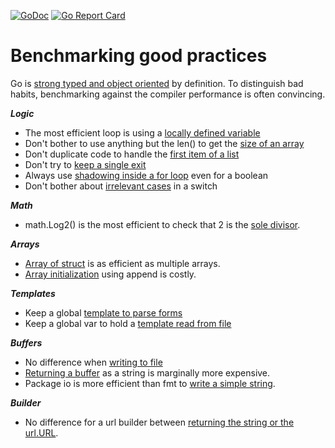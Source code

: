 [![GoDoc](https://godoc.org/github.com/iWdGo/GoCompilerEfficiency?status.svg)](https://godoc.org/github.com/iWdGo/GoCompilerEfficiency)
[![Go Report Card](https://goreportcard.com/badge/github.com/iwdgo/GoCompilerEfficiency)](https://goreportcard.com/report/github.com/iwdgo/GoCompilerEfficiency)

# Benchmarking good practices

Go is [strong typed and object oriented](./src/forloops/README.md) by definition.
To distinguish bad habits, benchmarking against the compiler performance is often convincing.

***Logic***
- The most efficient loop is using a [locally defined variable](./src/forloops/README.md)
- Don't bother to use anything but the len() to get the [size of an array](./src/lenarray/README.md)
- Don't duplicate code to handle the [first item of a list](./src/firstitem/README.md)
- Don't try to [keep a single exit](./src/singleexit/README.md)
- Always use [shadowing inside a for loop](./src/isvalid/README.md) even for a boolean
- Don't bother about [irrelevant cases](./src/switch/README.md) in a switch 

***Math***
- math.Log2() is the most efficient to check that 2 is the [sole divisor](./src/switch/README.md). 

***Arrays***
- [Array of struct](./src/arraysstruct/README.md) is as efficient as multiple arrays.
- [Array initialization](./src/arrayinit/README.md) using append is costly.

***Templates***
- Keep a global [template to parse forms](src/formparse/README.md)
- Keep a global var to hold a [template read from file](src/tmplfile/README.md)

***Buffers***
- No difference when [writing to file](src/tofile/README.md) 
- [Returning a buffer](src/returnbuffer/README.md) as a string is marginally more expensive.
- Package io is more efficient than fmt to [write a simple string](src/writestring/README.md).

***Builder***
- No difference for a url builder between [returning the string or the url.URL](src/urlbuilder/README.md).